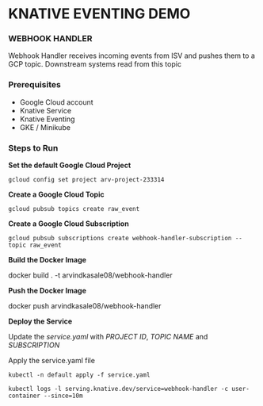 # KNATIVE EVENTING DEMO

### WEBHOOK HANDLER

Webhook Handler receives incoming events from ISV and pushes them to a GCP topic. Downstream systems read from this topic

### Prerequisites

- Google Cloud account
- Knative Service
- Knative Eventing
- GKE / Minikube

### Steps to Run

**Set the default Google Cloud Project**

`gcloud config set project arv-project-233314
`


**Create a Google Cloud Topic**

`gcloud pubsub topics create raw_event`

**Create a Google Cloud Subscription**

`gcloud pubsub subscriptions create webhook-handler-subscription --topic raw_event`

**Build the Docker Image**

docker build . -t arvindkasale08/webhook-handler

**Push the Docker Image**

docker push arvindkasale08/webhook-handler

**Deploy the Service**

Update the _service.yaml_ with _PROJECT ID_, _TOPIC NAME_ and _SUBSCRIPTION_

Apply the service.yaml file

`
kubectl -n default apply -f service.yaml
`


`kubectl logs -l serving.knative.dev/service=webhook-handler -c user-container --since=10m`

